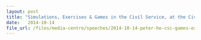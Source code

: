 ```yaml
---
layout: post
title: "Simulations, Exercises & Games in the Civil Service, at the Civil Service College's Games Exchange, 14 Oct 2014, Singapore"
date:   2014-10-14
file_url: /files/media-centre/speeches/2014-10-14-peter-ho-csc-games-exchange.pdf
---
```



